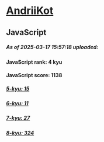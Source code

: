 # [AndriiKot](https://www.codewars.com/users/AndriiKot) 

## JavaScript

##### As of 2025-03-17 15:57:18 uploaded:

#### JavaScript rank: 4 kyu

#### JavaScript score: 1138

##### [5-kyu: 15](https://github.com/AndriiKot/JavaScript__CodeWars/tree/main/kyu-5)

##### [6-kyu: 11](https://github.com/AndriiKot/JavaScript__CodeWars/tree/main/kyu-6)

##### [7-kyu: 27](https://github.com/AndriiKot/JavaScript__CodeWars/tree/main/kyu-7)

##### [8-kyu: 324](https://github.com/AndriiKot/JavaScript__CodeWars/tree/main/kyu-8)

